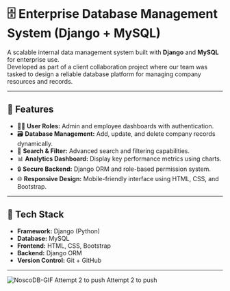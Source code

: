 # 🗄️ Enterprise Database Management System (Django + MySQL)

A scalable internal data management system built with **Django** and **MySQL** for enterprise use.  
Developed as part of a client collaboration project where our team was tasked to design a reliable database platform for managing company resources and records.

---

## 🚀 Features
- 🧑‍💼 **User Roles:** Admin and employee dashboards with authentication.  
- 🗃️ **Database Management:** Add, update, and delete company records dynamically.  
- 🔎 **Search & Filter:** Advanced search and filtering capabilities.  
- 📊 **Analytics Dashboard:** Display key performance metrics using charts.  
- 🔒 **Secure Backend:** Django ORM and role-based permission system.  
- 🌐 **Responsive Design:** Mobile-friendly interface using HTML, CSS, and Bootstrap.  

---

## 🧠 Tech Stack
- **Framework:** Django (Python)  
- **Database:** MySQL  
- **Frontend:** HTML, CSS, Bootstrap  
- **Backend:** Django ORM  
- **Version Control:** Git + GitHub  

---
![NoscoDB-GIF](https://github.com/user-attachments/assets/fdd68ad5-0709-4588-ace8-5dc39098abb9)
A t t e m p t   2   t o   p u s h  
 A t t e m p t   2   t o   p u s h  
 